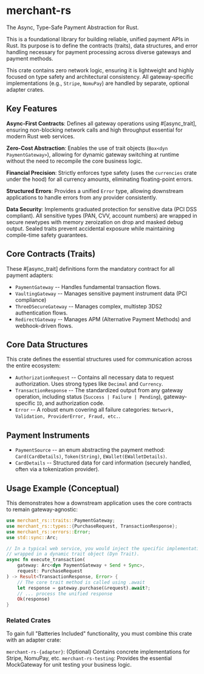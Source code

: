 # merchant-rs

The Async, Type-Safe Payment Abstraction for Rust.

This is a foundational library for building reliable, unified payment APIs in Rust.
Its purpose is to define the contracts (traits), data structures, and error handling necessary for payment processing across diverse gateways and payment methods.

This crate contains zero network logic, ensuring it is lightweight and highly focused on type safety and architectural consistency. All gateway-specific implementations (e.g., `Stripe`, `NomuPay`) are handled by separate, optional adapter crates.

## Key Features

**Async-First Contracts**: Defines all gateway operations using #[async_trait], ensuring non-blocking network calls and high throughput essential for modern Rust web services.

**Zero-Cost Abstraction**: Enables the use of trait objects (`Box<dyn PaymentGateway>`), allowing for dynamic gateway switching at runtime without the need to recompile the core business logic.

**Financial Precision**: Strictly enforces type safety (uses the `currencies` crate under the hood) for all currency amounts, eliminating floating-point errors.

**Structured Errors**: Provides a unified `Error` type, allowing downstream applications to handle errors from any provider consistently.

**Data Security**: Implements graduated protection for sensitive data (PCI DSS compliant). All sensitive types (PAN, CVV, account numbers) are wrapped in secure newtypes with memory zeroization on drop and masked debug output. Sealed traits prevent accidental exposure while maintaining compile-time safety guarantees.

## Core Contracts (Traits)
These #[async_trait] definitions form the mandatory contract for all payment adapters:

* `PaymentGateway` -- Handles fundamental transaction flows.
* `VaultingGateway` -- Manages sensitive payment instrument data (PCI compliance)
* `ThreeDSecureGateway` -- Manages complex, multistep 3DS2 authentication flows.
* `RedirectGateway`	-- Manages APM (Alternative Payment Methods) and webhook-driven flows.

## Core Data Structures
This crate defines the essential structures used for communication across the entire ecosystem:

* `AuthorizationRequest` -- Contains all necessary data to request authorization. Uses strong types like `Decimal` and `Currency`.
* `TransactionResponse` -- The standardized output from any gateway operation, including status (`Success | Failure | Pending`), gateway-specific `ID`, and authorization code.
* `Error` -- A robust enum covering all failure categories: `Network, Validation, ProviderError, Fraud, etc.`.

## Payment Instruments

* `PaymentSource` -- an enum abstracting the payment method: `Card(CardDetails)`, `Token(String)`, `EWallet(EWalletDetails)`.
* `CardDetails` -- Structured data for card information (securely handled, often via a tokenization provider).

## Usage Example (Conceptual)
This demonstrates how a downstream application uses the core contracts to remain gateway-agnostic:

```rust
use merchant_rs::traits::PaymentGateway;
use merchant_rs::types::{PurchaseRequest, TransactionResponse};
use merchant_rs::errors::Error;
use std::sync::Arc;

// In a typical web service, you would inject the specific implementation
// wrapped in a dynamic trait object (Dyn Trait).
async fn execute_transaction(
    gateway: Arc<dyn PaymentGateway + Send + Sync>,
    request: PurchaseRequest
) -> Result<TransactionResponse, Error> {
    // The core trait method is called using .await
    let response = gateway.purchase(&request).await?;
    // ... process the unified response
    Ok(response)
}
```

### Related Crates
To gain full "Batteries Included" functionality, you must combine this crate with an adapter crate:

`merchant-rs-{adapter}`: (Optional) Contains concrete implementations for Stripe, NomuPay, etc.
`merchant-rs-testing`: Provides the essential MockGateway for unit testing your business logic.
